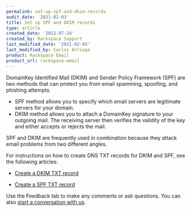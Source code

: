 ```yaml
---
permalink: set-up-spf-and-dkim-records
audit_date: '2021-02-03'
title: Set up SPF and DKIM records
type: article
created_date: '2012-07-24'
created_by: Rackspace Support
last_modified_date: '2021-02-03'
last_modified_by: Carlos Arriaga
product: Rackspace Email
product_url: rackspace-email
---
```


DomainKey Identified Mail (DKIM) and Sender Policy Framework (SPF) are two methods that can protect you from email spamming,
spoofing, and phishing attempts.

- SPF method allows you to specify which email servers are legitimate servers for your domain.
- DKIM method allows you to attach a DomainKey signature to your outgoing mail. The receiving server then verifies the validity
  of the key and either accepts or rejects the mail.

SPF and DKIM are frequently used in combination because they attack email problems from two different angles.

For instructions on how to create DNS TXT records for DKIM and SPF, see the following articles:

- [Create a DKIM TXT record](/support/how-to/enable-dkim-in-the-cloud-office-control-panel/)

- [Create a SPF TXT record](/support/how-to/create-an-spf-policy/)

Use the Feedback tab to make any comments or ask questions. You can also [start a conversation with us](https://www.rackspace.com/contact). 
